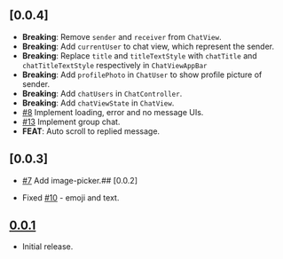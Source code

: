 ## [0.0.4]

* **Breaking**: Remove `sender` and `receiver` from `ChatView`.
* **Breaking**: Add `currentUser` to chat view, which represent the sender.
* **Breaking**: Replace `title` and `titleTextStyle` with `chatTitle` and `chatTitleTextStyle` respectively in `ChatViewAppBar`
* **Breaking**: Add `profilePhoto` in `ChatUser` to show profile picture of sender.
* **Breaking**: Add `chatUsers` in `ChatController`.
* **Breaking**: Add `chatViewState` in `ChatView`.
* [#8](https://github.com/SimformSolutionsPvtLtd/flutter_chatview/issues/8) Implement loading, error and no message UIs.
* [#13](https://github.com/SimformSolutionsPvtLtd/flutter_chatview/issues/13) Implement group chat.
* **FEAT**: Auto scroll to replied message.

## [0.0.3] 

* [#7](https://github.com/SimformSolutionsPvtLtd/flutter_chatview/issues/7) Add image-picker.## [0.0.2]

- Fixed [#10](https://github.com/SimformSolutionsPvtLtd/flutter_chatview/issues/10) - emoji and text.

## [0.0.1](https://github.com/SimformSolutionsPvtLtd/flutter_chatview/tree/0.0.1)

* Initial release.


